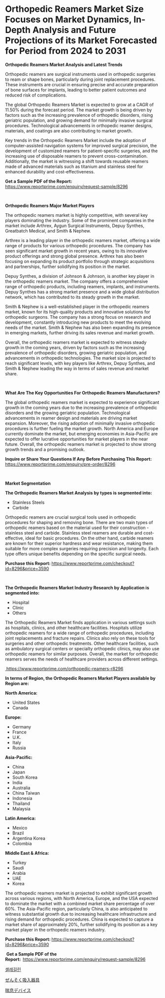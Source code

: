<p><h1>Orthopedic Reamers Market Size Focuses on Market Dynamics, In-Depth Analysis and Future Projections of its Market Forecasted for Period from 2024 to 2031</h1></p><p><strong>Orthopedic Reamers Market Analysis and Latest Trends</strong></p>
<p><p>Orthopedic reamers are surgical instruments used in orthopedic surgeries to ream or shape bones, particularly during joint replacement procedures. These instruments are crucial in ensuring precise and accurate preparation of bone surfaces for implants, leading to better patient outcomes and reduced risk of complications.</p><p>The global Orthopedic Reamers Market is expected to grow at a CAGR of 11.50% during the forecast period. The market growth is being driven by factors such as the increasing prevalence of orthopedic disorders, rising geriatric population, and growing demand for minimally invasive surgical procedures. Technological advancements in orthopedic reamer designs, materials, and coatings are also contributing to market growth.</p><p>Key trends in the Orthopedic Reamers Market include the adoption of computer-assisted navigation systems for improved surgical precision, the development of customized reamers for patient-specific surgeries, and the increasing use of disposable reamers to prevent cross-contamination. Additionally, the market is witnessing a shift towards reusable reamers made of advanced materials such as titanium and stainless steel for enhanced durability and cost-effectiveness.</p></p>
<p><strong>Get a Sample PDF of the Report:&nbsp;</strong> <a href="https://www.reportprime.com/enquiry/request-sample/8296">https://www.reportprime.com/enquiry/request-sample/8296</a></p>
<p>&nbsp;</p>
<p><strong>Orthopedic Reamers Major Market Players</strong></p>
<p><p>The orthopedic reamers market is highly competitive, with several key players dominating the industry. Some of the prominent companies in the market include Arthrex, Aygun Surgical Instruments, Depuy Synthes, Greatbatch Medical, and Smith & Nephew. </p><p>Arthrex is a leading player in the orthopedic reamers market, offering a wide range of products for various orthopedic procedures. The company has seen significant market growth in recent years, owing to its innovative product offerings and strong global presence. Arthrex has also been focusing on expanding its product portfolio through strategic acquisitions and partnerships, further solidifying its position in the market.</p><p>Depuy Synthes, a division of Johnson & Johnson, is another key player in the orthopedic reamers market. The company offers a comprehensive range of orthopedic products, including reamers, implants, and instruments. Depuy Synthes has a strong market presence and a wide global distribution network, which has contributed to its steady growth in the market.</p><p>Smith & Nephew is a well-established player in the orthopedic reamers market, known for its high-quality products and innovative solutions for orthopedic surgeons. The company has a strong focus on research and development, constantly introducing new products to meet the evolving needs of the market. Smith & Nephew has also been expanding its presence in emerging markets, further driving its sales revenue and market growth.</p><p>Overall, the orthopedic reamers market is expected to witness steady growth in the coming years, driven by factors such as the increasing prevalence of orthopedic disorders, growing geriatric population, and advancements in orthopedic technologies. The market size is projected to reach significant levels, with key players like Arthrex, Depuy Synthes, and Smith & Nephew leading the way in terms of sales revenue and market share.</p></p>
<p>&nbsp;</p>
<p><strong>What Are The Key Opportunities For Orthopedic Reamers Manufacturers?</strong></p>
<p><p>The global orthopedic reamers market is expected to experience significant growth in the coming years due to the increasing prevalence of orthopedic disorders and the growing geriatric population. Technological advancements in reamer design and materials are driving market expansion. Moreover, the rising adoption of minimally invasive orthopedic procedures is further fueling the market growth. North America and Europe currently dominate the market, but emerging economies in Asia-Pacific are expected to offer lucrative opportunities for market players in the near future. Overall, the orthopedic reamers market is projected to show strong growth trends and a promising outlook.</p></p>
<p><strong>Inquire or Share Your Questions If Any Before Purchasing This Report:</strong> <a href="https://www.reportprime.com/enquiry/pre-order/8296">https://www.reportprime.com/enquiry/pre-order/8296</a></p>
<p>&nbsp;</p>
<p><strong>Market Segmentation</strong></p>
<p><strong>The Orthopedic Reamers Market Analysis by types is segmented into:</strong></p>
<p><ul><li>Stainless Steels</li><li>Carbide</li></ul></p>
<p><p>Orthopedic reamers are crucial surgical tools used in orthopedic procedures for shaping and removing bone. There are two main types of orthopedic reamers based on the material used for their construction - stainless steel and carbide. Stainless steel reamers are durable and cost-effective, ideal for basic procedures. On the other hand, carbide reamers are known for their superior hardness and wear resistance, making them suitable for more complex surgeries requiring precision and longevity. Each type offers unique benefits depending on the specific surgical needs.</p></p>
<p><strong>Purchase this Report:&nbsp;</strong><a href="https://www.reportprime.com/checkout?id=8296&price=3590">https://www.reportprime.com/checkout?id=8296&price=3590</a></p>
<p>&nbsp;</p>
<p><strong>The Orthopedic Reamers Market Industry Research by Application is segmented into:</strong></p>
<p><ul><li>Hospital</li><li>Clinic</li><li>Others</li></ul></p>
<p><p>The Orthopedic Reamers Market finds application in various settings such as hospitals, clinics, and other healthcare facilities. Hospitals utilize orthopedic reamers for a wide range of orthopedic procedures, including joint replacements and fracture repairs. Clinics also rely on these tools for surgeries and other orthopedic treatments. Other healthcare facilities, such as ambulatory surgical centers or specialty orthopedic clinics, may also use orthopedic reamers for similar purposes. Overall, the market for orthopedic reamers serves the needs of healthcare providers across different settings.</p></p>
<p><a href="https://www.reportprime.com/orthopedic-reamers-r8296">&nbsp;https://www.reportprime.com/orthopedic-reamers-r8296</a></p>
<p><strong>In terms of Region, the Orthopedic Reamers Market Players available by Region are:</strong></p>
<p>
    <p> <strong> North America: </strong>
        <ul>
            <li>United States</li>
            <li>Canada</li>
        </ul>
        </p> 
    <p> <strong> Europe: </strong>
        <ul>
            <li>Germany</li>
            <li>France</li>
            <li>U.K.</li>
            <li>Italy</li>
            <li>Russia</li>
        </ul>
        </p> 
    <p> <strong> Asia-Pacific: </strong>
        <ul>
            <li>China</li>
            <li>Japan</li>
            <li>South Korea</li>
            <li>India</li>
            <li>Australia</li>
            <li>China Taiwan</li>
            <li>Indonesia</li>
            <li>Thailand</li>
            <li>Malaysia</li>
        </ul>
        </p> 
    <p> <strong> Latin America: </strong>
        <ul>
            <li>Mexico</li>
            <li>Brazil</li>
            <li>Argentina Korea</li>
            <li>Colombia</li>
        </ul>
        </p> 
    <p> <strong> Middle East & Africa: </strong>
        <ul>
            <li>Turkey</li>
            <li>Saudi</li>
            <li>Arabia</li>
            <li>UAE</li>
            <li>Korea</li>
        </ul>
    </p>
    </p>
<p><p>The orthopedic reamers market is projected to exhibit significant growth across various regions, with North America, Europe, and the USA expected to dominate the market with a combined market share percentage of over 60%. The Asia-Pacific region, particularly China, is also anticipated to witness substantial growth due to increasing healthcare infrastructure and rising demand for orthopedic procedures. China is expected to capture a market share of approximately 20%, further solidifying its position as a key market player in the orthopedic reamers industry.</p></p>
<p><strong>Purchase this Report: </strong><a href="https://www.reportprime.com/checkout?id=8296&price=3590">https://www.reportprime.com/checkout?id=8296&price=3590</a></p>
<p>&nbsp;<strong>Get a Sample PDF of the Report:&nbsp;&nbsp;</strong><a href="https://www.reportprime.com/enquiry/request-sample/8296">https://www.reportprime.com/enquiry/request-sample/8296</a></p>
<p><strong></strong></p>
<p><p><a href="https://medium.com/@anitabeatty2023_43986/%EC%84%B8%EB%A0%88%EA%B8%B8%EB%A6%B0-%EC%8B%9C%EC%9E%A5%EC%9D%80-%EC%8B%9C%EC%9E%A5-%EC%A0%90%EC%9C%A0%EC%9C%A8-%EA%B7%9C%EB%AA%A8-%EB%B0%8F-2031%EB%85%84%EA%B9%8C%EC%A7%80%EC%9D%98-%EC%98%88%EC%B8%A1%EC%97%90-%EC%B4%88%EC%A0%90%EC%9D%84-%EB%A7%9E%EC%B6%A5%EB%8B%88%EB%8B%A4-76339931e273">셀레길린</a></p><p><a href="https://github.com/EstaSprer20231/Market-Research-Report-List-1/blob/main/734780622729.md">ぜんそく吸入器具</a></p><p><a href="https://github.com/vlcostes/Market-Research-Report-List-1/blob/main/824907622728.md">喘息デバイス</a></p></p>